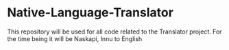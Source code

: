 # Native-Language-Translator
This repository will be used for all code related to the Translator project. For the time being it will be Naskapi, Innu to English
